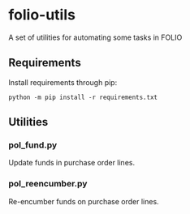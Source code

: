# folio-utils
A set of utilities for automating some tasks in FOLIO

## Requirements

Install requirements through pip:

```
python -m pip install -r requirements.txt
```

## Utilities


### pol_fund.py

Update funds in purchase order lines.

### pol_reencumber.py

Re-encumber funds on purchase order lines.

